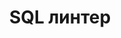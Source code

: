 ---
layout: page
title: "SQL линтер"
permalink: /probability/probability/
description: "Описание страницы Subpage"
---